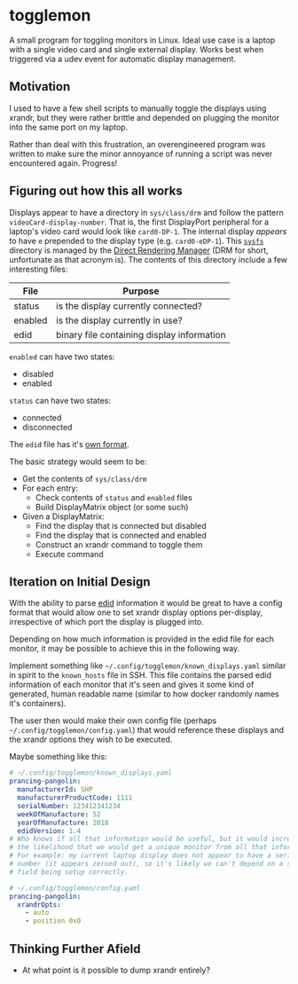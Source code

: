# togglemon

A small program for toggling monitors in Linux. Ideal use case is a laptop
with a single video card and single external display. Works best when triggered
via a udev event for automatic display management.

## Motivation

I used to have a few shell scripts to manually toggle the displays using
xrandr, but they were rather brittle and depended on plugging the monitor into
the same port on my laptop.

Rather than deal with this frustration, an overengineered program was written
to make sure the minor annoyance of running a script was never encountered
again. Progress!

## Figuring out how this all works

Displays appear to have a directory in `sys/class/drm` and follow the pattern
`videoCard-display-number`. That is, the first DisplayPort peripheral for
a laptop's video card would look like `card0-DP-1`. The internal display
_appears_ to have `e` prepended to the display type (e.g. `card0-eDP-1`).
This [`sysfs`] directory is managed by the [Direct Rendering Manager]
(DRM for short, unfortunate as that acronym is). The contents of this directory
include a few interesting files:

| File    | Purpose                                    |
|---------|--------------------------------------------|
| status  | is the display currently connected?        |
| enabled | is the display currently in use?           |
| edid    | binary file containing display information |

`enabled` can have two states:

  - disabled
  - enabled

`status` can have two states:

  - connected
  - disconnected

The `edid` file has it's [own format][edid].

The basic strategy would seem to be:

  - Get the contents of `sys/class/drm`
  - For each entry:
    - Check contents of `status` and `enabled` files
    - Build DisplayMatrix object (or some such)
  - Given a DisplayMatrix:
    - Find the display that is connected but disabled
    - Find the display that is connected and enabled
    - Construct an xrandr command to toggle them
    - Execute command

## Iteration on Initial Design

With the ability to parse [edid] information it would be great to have a config
format that would allow one to set xrandr display options per-display,
irrespective of which port the display is plugged into.

Depending on how much information is provided in the edid file for each monitor,
it may be possible to achieve this in the following way.

Implement something like `~/.config/togglemon/known_displays.yaml` similar in
spirit to the `known_hosts` file in SSH. This file contains the parsed edid
information of each monitor that it's seen and gives it some kind of generated,
human readable name (similar to how docker randomly names it's containers).

The user then would make their own config file (perhaps
`~/.config/togglemon/config.yaml`) that would reference these displays and the
xrandr options they wish to be executed.

Maybe something like this:

```yaml
# ~/.config/togglemon/known_displays.yaml
prancing-pangolin:
  manufacturerId: SHP
  manufacturerProductCode: 1111
  serialNumber: 123412341234
  weekOfManufacture: 52
  yearOfManufacture: 2018
  edidVersion: 1.4
# Who knows if all that information would be useful, but it would increase
# the likelihood that we would get a unique monitor from all that information.
# For example: my current laptop display does not appear to have a serial
# number (it appears zeroed out), so it's likely we can't depend on a single
# field being setup correctly.
```

```yaml
# ~/.config/togglemon/config.yaml
prancing-pangolin:
  xrandrOpts:
    - auto
    - position 0x0
```

## Thinking Further Afield

- At what point is it possible to dump xrandr entirely?

[Direct Rendering Manager]: https://en.wikipedia.org/wiki/Direct_Rendering_Manager
[`sysfs`]: https://en.wikipedia.org/wiki/Sysfs
[edid]: https://en.wikipedia.org/wiki/Extended_Display_Identification_Data#EDID_1.4_data_format
